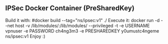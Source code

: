 ## IPSec Docker Container (PreSharedKey)
Build it with:
#docker build --tag="ns/ipsec:v1" ./
Execute it:
docker run -d --net host -v /lib/modules/:/lib/modules/  --privileged -t -e USERNAME vpnuser -e PASSWORD ch4ng3m3 -e PRESHAREDKEY y0umustc4ngeme  ns/ipsec:v1
Enjoy :)
